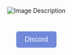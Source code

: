 <style>
    .header {
        background-image: url('https://cdn.discordapp.com/attachments/1106143248075980843/1107353022603993098/anna.gif');
        background-repeat: no-repeat;
        background-size: cover;
        padding: 0;
        margin: 0;
        height: 400px;
    }
    .content {
        display: flex;
        justify-content: center;
        align-items: center;
        margin-top: 30px;
        margin-bottom: 30px;
    }
    .content img {
        max-width: 100%;
        height: auto;
        margin: 0 10px;
    }
    .Discord {
        background-color: #7289DA;
        color: white;
        padding: 10px 20px;
        border-radius: 5px;
        border: none;
        font-size: 16px;
        margin-top: 10px;
    }
</style>

<div class="header"></div>

<div class="content">
    <img src="https://cdn.discordapp.com/attachments/1102436734123388928/1107328626837434448/eee.png" alt="Image Description">
</div>

<div class="content">
    <a href="https://discord.gg/n6bdnk5nUG"><button class="Discord">Discord</button></a>
</div>


